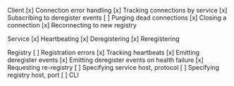 Client
[x] Connection error handling
[x] Tracking connections by service
[x] Subscribing to deregister events
[ ] Purging dead connections
[x] Closing a connection
[x] Reconnecting to new registry

Service
[x] Heartbeating
[x] Deregistering
[x] Reregistering

Registry
[ ] Registration errors
[x] Tracking heartbeats
[x] Emitting deregister events
[x] Emitting deregister events on health failure
[x] Requesting re-registry
[ ] Specifying service host, protocol
[ ] Specifying registry host, port
[ ] CLI
